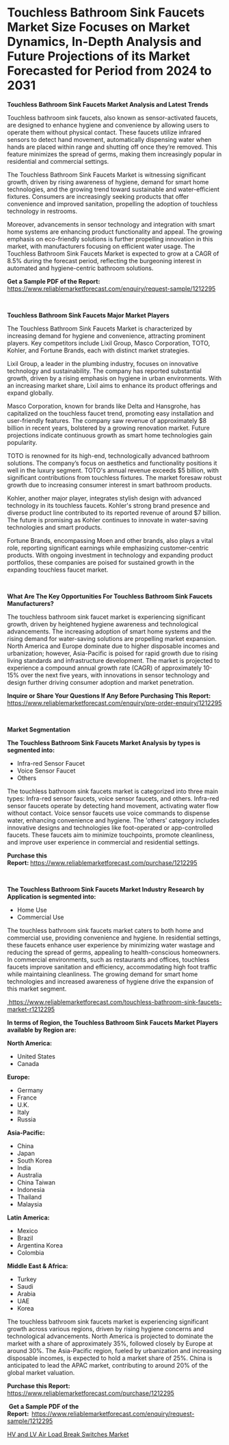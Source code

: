 <p><h1>Touchless Bathroom Sink Faucets Market Size Focuses on Market Dynamics, In-Depth Analysis and Future Projections of its Market Forecasted for Period from 2024 to 2031</h1></p><p><strong>Touchless Bathroom Sink Faucets Market Analysis and Latest Trends</strong></p>
<p><p>Touchless bathroom sink faucets, also known as sensor-activated faucets, are designed to enhance hygiene and convenience by allowing users to operate them without physical contact. These faucets utilize infrared sensors to detect hand movement, automatically dispensing water when hands are placed within range and shutting off once they’re removed. This feature minimizes the spread of germs, making them increasingly popular in residential and commercial settings.</p><p>The Touchless Bathroom Sink Faucets Market is witnessing significant growth, driven by rising awareness of hygiene, demand for smart home technologies, and the growing trend toward sustainable and water-efficient fixtures. Consumers are increasingly seeking products that offer convenience and improved sanitation, propelling the adoption of touchless technology in restrooms.</p><p>Moreover, advancements in sensor technology and integration with smart home systems are enhancing product functionality and appeal. The growing emphasis on eco-friendly solutions is further propelling innovation in this market, with manufacturers focusing on efficient water usage. The Touchless Bathroom Sink Faucets Market is expected to grow at a CAGR of 8.5% during the forecast period, reflecting the burgeoning interest in automated and hygiene-centric bathroom solutions.</p></p>
<p><strong>Get a Sample PDF of the Report:&nbsp;</strong> <a href="https://www.reliablemarketforecast.com/enquiry/request-sample/1212295?utm_campaign=1743&utm_medium=2&utm_source=Github&utm_content=ia&utm_term=27122024&utm_id=touchless-bathroom-sink-faucets">https://www.reliablemarketforecast.com/enquiry/request-sample/1212295</a></p>
<p>&nbsp;</p>
<p><strong>Touchless Bathroom Sink Faucets Major Market Players</strong></p>
<p><p>The Touchless Bathroom Sink Faucets Market is characterized by increasing demand for hygiene and convenience, attracting prominent players. Key competitors include Lixil Group, Masco Corporation, TOTO, Kohler, and Fortune Brands, each with distinct market strategies.</p><p>Lixil Group, a leader in the plumbing industry, focuses on innovative technology and sustainability. The company has reported substantial growth, driven by a rising emphasis on hygiene in urban environments. With an increasing market share, Lixil aims to enhance its product offerings and expand globally.</p><p>Masco Corporation, known for brands like Delta and Hansgrohe, has capitalized on the touchless faucet trend, promoting easy installation and user-friendly features. The company saw revenue of approximately $8 billion in recent years, bolstered by a growing renovation market. Future projections indicate continuous growth as smart home technologies gain popularity.</p><p>TOTO is renowned for its high-end, technologically advanced bathroom solutions. The company’s focus on aesthetics and functionality positions it well in the luxury segment. TOTO's annual revenue exceeds $5 billion, with significant contributions from touchless fixtures. The market foresaw robust growth due to increasing consumer interest in smart bathroom products.</p><p>Kohler, another major player, integrates stylish design with advanced technology in its touchless faucets. Kohler's strong brand presence and diverse product line contributed to its reported revenue of around $7 billion. The future is promising as Kohler continues to innovate in water-saving technologies and smart products.</p><p>Fortune Brands, encompassing Moen and other brands, also plays a vital role, reporting significant earnings while emphasizing customer-centric products. With ongoing investment in technology and expanding product portfolios, these companies are poised for sustained growth in the expanding touchless faucet market.</p></p>
<p>&nbsp;</p>
<p><strong>What Are The Key Opportunities For Touchless Bathroom Sink Faucets Manufacturers?</strong></p>
<p><p>The touchless bathroom sink faucet market is experiencing significant growth, driven by heightened hygiene awareness and technological advancements. The increasing adoption of smart home systems and the rising demand for water-saving solutions are propelling market expansion. North America and Europe dominate due to higher disposable incomes and urbanization; however, Asia-Pacific is poised for rapid growth due to rising living standards and infrastructure development. The market is projected to experience a compound annual growth rate (CAGR) of approximately 10-15% over the next five years, with innovations in sensor technology and design further driving consumer adoption and market penetration.</p></p>
<p><strong>Inquire or Share Your Questions If Any Before Purchasing This Report:</strong> <a href="https://www.reliablemarketforecast.com/enquiry/pre-order-enquiry/1212295?utm_campaign=1743&utm_medium=2&utm_source=Github&utm_content=ia&utm_term=27122024&utm_id=touchless-bathroom-sink-faucets">https://www.reliablemarketforecast.com/enquiry/pre-order-enquiry/1212295</a></p>
<p>&nbsp;</p>
<p><strong>Market Segmentation</strong></p>
<p><strong>The Touchless Bathroom Sink Faucets Market Analysis by types is segmented into:</strong></p>
<p><ul><li>Infra-red Sensor Faucet</li><li>Voice Sensor Faucet</li><li>Others</li></ul></p>
<p><p>The touchless bathroom sink faucets market is categorized into three main types: Infra-red sensor faucets, voice sensor faucets, and others. Infra-red sensor faucets operate by detecting hand movement, activating water flow without contact. Voice sensor faucets use voice commands to dispense water, enhancing convenience and hygiene. The 'others' category includes innovative designs and technologies like foot-operated or app-controlled faucets. These faucets aim to minimize touchpoints, promote cleanliness, and improve user experience in commercial and residential settings.</p></p>
<p><strong>Purchase this Report:&nbsp;</strong><a href="https://www.reliablemarketforecast.com/purchase/1212295?utm_campaign=1743&utm_medium=2&utm_source=Github&utm_content=ia&utm_term=27122024&utm_id=touchless-bathroom-sink-faucets">https://www.reliablemarketforecast.com/purchase/1212295</a></p>
<p>&nbsp;</p>
<p><strong>The Touchless Bathroom Sink Faucets Market Industry Research by Application is segmented into:</strong></p>
<p><ul><li>Home Use</li><li>Commercial Use</li></ul></p>
<p><p>The touchless bathroom sink faucets market caters to both home and commercial use, providing convenience and hygiene. In residential settings, these faucets enhance user experience by minimizing water wastage and reducing the spread of germs, appealing to health-conscious homeowners. In commercial environments, such as restaurants and offices, touchless faucets improve sanitation and efficiency, accommodating high foot traffic while maintaining cleanliness. The growing demand for smart home technologies and increased awareness of hygiene drive the expansion of this market segment.</p></p>
<p><a href="https://www.reliablemarketforecast.com/touchless-bathroom-sink-faucets-market-r1212295?utm_campaign=1743&utm_medium=2&utm_source=Github&utm_content=ia&utm_term=27122024&utm_id=touchless-bathroom-sink-faucets">&nbsp;https://www.reliablemarketforecast.com/touchless-bathroom-sink-faucets-market-r1212295</a></p>
<p><strong>In terms of Region, the Touchless Bathroom Sink Faucets Market Players available by Region are:</strong></p>
<p>
    <p> <strong> North America: </strong>
        <ul>
            <li>United States</li>
            <li>Canada</li>
        </ul>
        </p> 
    <p> <strong> Europe: </strong>
        <ul>
            <li>Germany</li>
            <li>France</li>
            <li>U.K.</li>
            <li>Italy</li>
            <li>Russia</li>
        </ul>
        </p> 
    <p> <strong> Asia-Pacific: </strong>
        <ul>
            <li>China</li>
            <li>Japan</li>
            <li>South Korea</li>
            <li>India</li>
            <li>Australia</li>
            <li>China Taiwan</li>
            <li>Indonesia</li>
            <li>Thailand</li>
            <li>Malaysia</li>
        </ul>
        </p> 
    <p> <strong> Latin America: </strong>
        <ul>
            <li>Mexico</li>
            <li>Brazil</li>
            <li>Argentina Korea</li>
            <li>Colombia</li>
        </ul>
        </p> 
    <p> <strong> Middle East & Africa: </strong>
        <ul>
            <li>Turkey</li>
            <li>Saudi</li>
            <li>Arabia</li>
            <li>UAE</li>
            <li>Korea</li>
        </ul>
    </p>
    </p>
<p><p>The touchless bathroom sink faucets market is experiencing significant growth across various regions, driven by rising hygiene concerns and technological advancements. North America is projected to dominate the market with a share of approximately 35%, followed closely by Europe at around 30%. The Asia-Pacific region, fueled by urbanization and increasing disposable incomes, is expected to hold a market share of 25%. China is anticipated to lead the APAC market, contributing to around 20% of the global market valuation.</p></p>
<p><strong>Purchase this Report: </strong><a href="https://www.reliablemarketforecast.com/purchase/1212295?utm_campaign=1743&utm_medium=2&utm_source=Github&utm_content=ia&utm_term=27122024&utm_id=touchless-bathroom-sink-faucets">https://www.reliablemarketforecast.com/purchase/1212295</a></p>
<p>&nbsp;<strong>Get a Sample PDF of the Report:&nbsp;&nbsp;</strong><a href="https://www.reliablemarketforecast.com/enquiry/request-sample/1212295?utm_campaign=1743&utm_medium=2&utm_source=Github&utm_content=ia&utm_term=27122024&utm_id=touchless-bathroom-sink-faucets">https://www.reliablemarketforecast.com/enquiry/request-sample/1212295</a></p>
<p><strong></strong></p>
<p><p><a href="https://github.com/marlanamarvn/Market-Research-Report-List-1/blob/main/hv-and-lv-air-load-break-switches-market.md?utm_campaign=1743&utm_medium=2&utm_source=Github&utm_content=ia&utm_term=27122024&utm_id=touchless-bathroom-sink-faucets">HV and LV Air Load Break Switches Market</a></p></p>